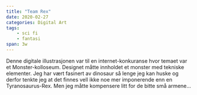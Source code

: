 ```yaml
---
title: "Team Rex"
date: 2020-02-27
categories: Digital Art
tags:
    - sci fi
    - fantasi
span: 3w
---
```

Denne digitale illustrasjonen var til en internet-konkuranse hvor temaet var et Monster-kolloseum. Designet måtte innholdet et monster med tekniske elementer. Jeg har vært fasinert av dinosaur så lenge jeg kan huske og derfor tenkte jeg at det finnes vell ikke noe mer imponerende enn en Tyranosaurus-Rex. Men jeg måtte kompensere litt for de bitte små armene...